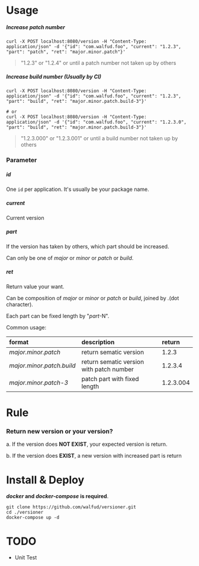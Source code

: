 # Usage

##### Increase patch number
```shell
curl -X POST localhost:8080/version -H "Content-Type: application/json" -d '{"id": "com.walfud.foo", "current": "1.2.3", "part": "patch", "ret": "major.minor.patch"}'
```
> "1.2.3" or "1.2.4" or until a patch number not taken up by others

##### Increase build number (Usually by CI)
```shell
curl -X POST localhost:8080/version -H "Content-Type: application/json" -d '{"id": "com.walfud.foo", "current": "1.2.3", "part": "build", "ret": "major.minor.patch.build-3"}'

# or
curl -X POST localhost:8080/version -H "Content-Type: application/json" -d '{"id": "com.walfud.foo", "current": "1.2.3.0", "part": "build", "ret": "major.minor.patch.build-3"}'
```
> "1.2.3.000" or "1.2.3.001" or until a build number not taken up by others

### Parameter

##### id
One `id` per application. It's usually be your package name.

##### current
Current version

##### part
If the version has taken by others, which part should be increased.
 
Can only be one of _major_ or _minor_ or _patch_ or _build_.

##### ret
Return value your want.

Can be composition of _major_ or _minor_ or _patch_ or _build_, joined by _._(dot character).

Each part can be fixed length by "_part_-N".

Common usage:

| format | description | return | 
| :--- | :--- | :--- |
| _major.minor.patch_ | return sematic version | 1.2.3 |
| _major.minor.patch.build_ | return sematic version with patch number | 1.2.3.4 | 
| _major.minor.patch-3_ | patch part with fixed length | 1.2.3.004 |


# Rule

### Return new version or your version?
a. If the version does **NOT EXIST**, your expected version is return.

b. If the version does **EXIST**, a new version with increased part is return


# Install & Deploy
**_docker_ and _docker-compose_ is required**.

```shell
git clone https://github.com/walfud/versioner.git
cd ./versioner
docker-compose up -d
```


# TODO
* Unit Test